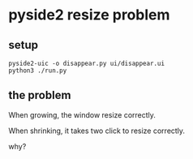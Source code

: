 # pyside2 resize problem

## setup

```
pyside2-uic -o disappear.py ui/disappear.ui
python3 ./run.py
```

## the problem

When growing, the window resize correctly.

When shrinking, it takes two click to resize correctly.

why?

